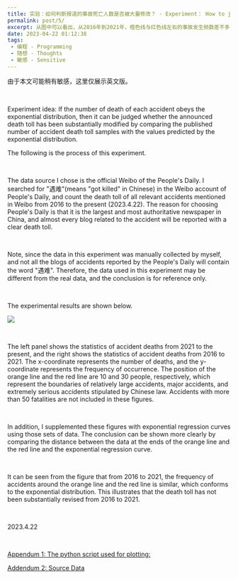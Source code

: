 ```yaml
---
title: 实验：如何判断报道的事故死亡人数是否被大量修改？ - Experiment： How to judge whether the reported accident fatalities have been substantially modified?
permalink: post/5/
excerpt: 从图中可以看出，从2016年到2021年，橙色线与红色线左右的事故发生频数差不多，符合指数分布。这说明从2016年到2021年，死亡人数未被大量修改。<br>It can be seen from the figure that from 2016 to 2021, the frequency of accidents around the orange line and the red line is similar, which conforms to the exponential distribution. This illustrates that the death toll has not been substantially revised from 2016 to 2021.
date: 2023-04-22 01:12:38
tags: 
 - 编程 - Programming
 - 随想 - Thoughts
 - 敏感 - Sensitive
---
```


<p class="tennisbot" id="如果需要的话，左上角有google翻译<br>There is Google Translate button in the upper left corner, if needed">由于本文可能稍有敏感，这里仅展示英文版。</p>

<br>

Experiment idea: If the number of death of each accident obeys the exponential distribution, then it can be judged whether the announced death toll has been substantially modified by comparing the published number of accident death toll samples with the values predicted by the exponential distribution.

The following is the process of this experiment.

<br>

The data source I chose is the official Weibo of the People's Daily. I searched for "遇难"(means "got killed" in Chinese) in the Weibo account of People's Daily, and count the death toll of all relevant accidents mentioned in Weibo from 2016 to the present (2023.4.22). The reason for choosing People's Daily is that it is the largest and most authoritative newspaper in China, and almost every blog related to the accident will be reported with a clear death toll.

<br>

Note, since the data in this experiment was manually collected by myself, and not all the blogs of accidents reported by the People's Daily will contain the word "遇难". Therefore, the data used in this experiment may be different from the real data, and the conclusion is for reference only.

<br>

The experimental results are shown below.

![](1.png)

<br>

The left panel shows the statistics of accident deaths from 2021 to the present, and the right shows the statistics of accident deaths from 2016 to 2021. The x-coordinate represents the number of deaths, and the y-coordinate represents the frequency of occurrence. The position of the orange line and the red line are 10 and 30 people, respectively, which represent the boundaries of relatively large accidents, major accidents, and extremely serious accidents stipulated by Chinese law. Accidents with more than 50 fatalities are not included in these figures.

<br>

In addition, I supplemented these figures with exponential regression curves using those sets of data. The conclusion can be shown more clearly by comparing the distance between the data at the ends of the orange line and the red line and the exponential regression curve.

<br>

It can be seen from the figure that from 2016 to 2021, the frequency of accidents around the orange line and the red line is similar, which conforms to the exponential distribution. This illustrates that the death toll has not been substantially revised from 2016 to 2021.

<br>

2023.4.22

<br>

<a href="/post/5/script.py" download>Appendum 1: The python script used for plotting:</a>

<a href="/post/5/遇难.xlsx" download>Addendum 2: Source Data</a>